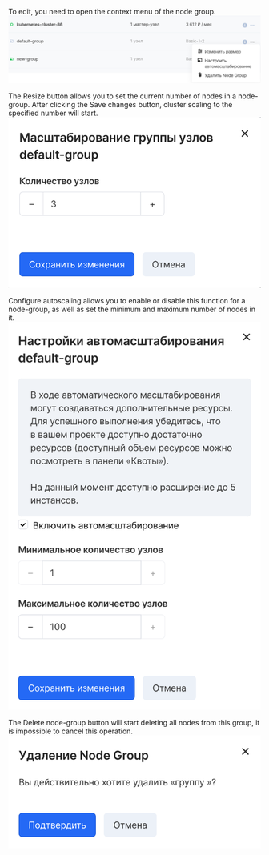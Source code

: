 To edit, you need to open the context menu of the node group.![](./assets/1601630721515-1601630721515.png)

The Resize button allows you to set the current number of nodes in a node-group. After clicking the Save changes button, cluster scaling to the specified number will start.![](./assets/1601631229730-1601631229730.png)

Configure autoscaling allows you to enable or disable this function for a node-group, as well as set the minimum and maximum number of nodes in it.![](./assets/1601632223174-1601632223174.png)

The Delete node-group button will start deleting all nodes from this group, it is impossible to cancel this operation.![](./assets/1601633056703-1601633056703.png)
